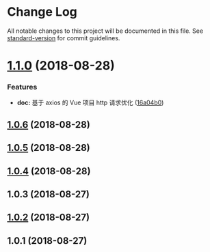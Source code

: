 # Change Log

All notable changes to this project will be documented in this file. See [standard-version](https://github.com/conventional-changelog/standard-version) for commit guidelines.

<a name="1.1.0"></a>
# [1.1.0](https://github.com/msxpan/satellite-log/compare/v1.0.4...v1.1.0) (2018-08-28)


### Features

* **doc:** 基于 axios 的 Vue 项目 http 请求优化 ([16a04b0](https://github.com/msxpan/satellite-log/commit/16a04b0))



<a name="1.0.6"></a>
## [1.0.6](https://github.com/msxpan/satellite-log/compare/v1.0.5...v1.0.6) (2018-08-28)



<a name="1.0.5"></a>
## [1.0.5](https://github.com/msxpan/satellite-log/compare/v1.0.4...v1.0.5) (2018-08-28)



<a name="1.0.4"></a>
## [1.0.4](https://github.com/msxpan/satellite-log/compare/v1.0.3...v1.0.4) (2018-08-28)



<a name="1.0.3"></a>
## 1.0.3 (2018-08-27)



<a name="1.0.2"></a>
## [1.0.2](https://github.com/msxpan/satellite-log/compare/v1.0.1...v1.0.2) (2018-08-27)



<a name="1.0.1"></a>
## 1.0.1 (2018-08-27)
